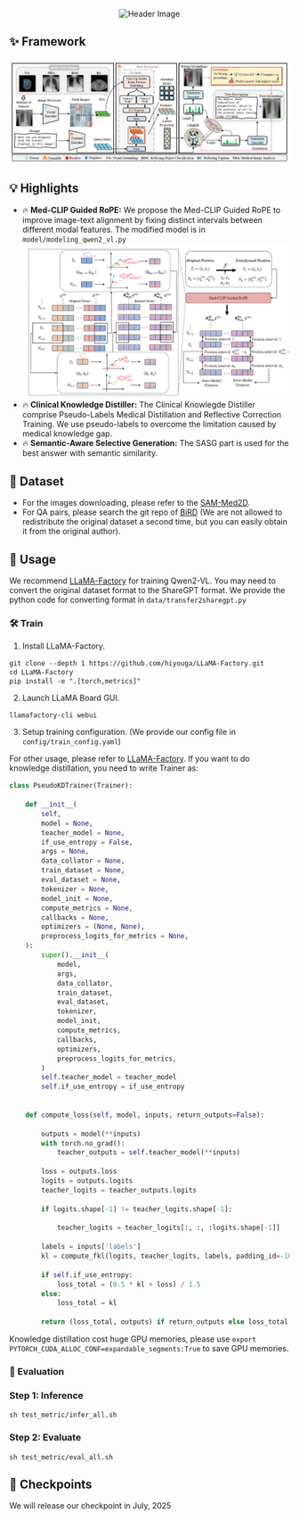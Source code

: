<div id="top" align="center">
<p align="center">
    <img src="https://capsule-render.vercel.app/api?type=waving&height=300&color=gradient&text=ClinKD:%20Cross-Modal%20Clinical%20Knowledge%20Distiller%20For%20Multi-Task%20Medical%20Images&reversal=false&fontSize=20&textBg=false&fontAlignY=42" alt="Header Image">
  </a>
</p>
</div>

## ✨ Framework
![framework](image/README/framework.png)
## 💡 Highlights 

- 🔥 **Med-CLIP Guided RoPE:** We propose the Med-CLIP Guided RoPE to improve image-text alignment by fixing distinct intervals between different modal features. The modified model is in `model/modeling_qwen2_vl.py`
![rope](image/README\rope.png)
- 🔥 **Clinical Knowledge Distiller:** The Clinical Knowlegde Distiller comprise Pseudo-Labels Medical Distillation and Reflective Correction Training. We use pseudo-labels to overcome the limitation caused by medical knowledge gap.
- 🔥 **Semantic-Aware Selective Generation:** The SASG part is used for the best answer with semantic similarity.

## 📕 Dataset
- For the images downloading, please refer to the [SAM-Med2D](https://github.com/OpenGVLab/SAM-Med2D).
- For QA pairs, please search the git repo of [BiRD](https://github.com/ShawnHuang497/BiRD?tab=readme-ov-file) (We are not allowed to redistribute the original dataset a second time, but you can easily obtain it from the original author).

## 

## 🚀 Usage
We recommend [LLaMA-Factory](https://github.com/hiyouga/LLaMA-Factory) for training Qwen2-VL. You may need to convert the original dataset format to the ShareGPT format. We provide the python code for converting format in `data/transfer2sharegpt.py`
### 🛠️ Train
1. Install LLaMA-Factory.
```shell
git clone --depth 1 https://github.com/hiyouga/LLaMA-Factory.git
cd LLaMA-Factory
pip install -e ".[torch,metrics]"
```
2. Launch LLaMA Board GUI.
```shell
llamafactory-cli webui
```
3. Setup training configuration. (We provide our config file in `config/train_config.yaml`)

For other usage, please refer to [LLaMA-Factory](https://github.com/hiyouga/LLaMA-Factory).
If you want to do knowledge distillation, you need to write Trainer as:
```python
class PseudoKDTrainer(Trainer):
    
    def __init__(
        self,
        model = None,
        teacher_model = None,
        if_use_entropy = False,
        args = None,
        data_collator = None, 
        train_dataset = None,
        eval_dataset = None,
        tokenizer = None,
        model_init = None, 
        compute_metrics = None, 
        callbacks = None,
        optimizers = (None, None), 
        preprocess_logits_for_metrics = None,
    ):
        super().__init__(
            model,
            args,
            data_collator,
            train_dataset,
            eval_dataset,
            tokenizer,
            model_init,
            compute_metrics,
            callbacks,
            optimizers,
            preprocess_logits_for_metrics,
        )
        self.teacher_model = teacher_model
        self.if_use_entropy = if_use_entropy
        
    
    def compute_loss(self, model, inputs, return_outputs=False):
        
        outputs = model(**inputs)
        with torch.no_grad():
            teacher_outputs = self.teacher_model(**inputs)
        
        loss = outputs.loss
        logits = outputs.logits
        teacher_logits = teacher_outputs.logits
        
        if logits.shape[-1] != teacher_logits.shape[-1]:

            teacher_logits = teacher_logits[:, :, :logits.shape[-1]]
        
        labels = inputs['labels']
        kl = compute_fkl(logits, teacher_logits, labels, padding_id=-100, temp=0.5)
        
        if self.if_use_entropy:
            loss_total = (0.5 * kl + loss) / 1.5
        else:
            loss_total = kl
        
        return (loss_total, outputs) if return_outputs else loss_total
```
Knowledge distillation cost huge GPU memories, please use `export PYTORCH_CUDA_ALLOC_CONF=expandable_segments:True` to save GPU memories.


### 📜 Evaluation
### Step 1: Inference

```shell
sh test_metric/infer_all.sh
```

### Step 2: Evaluate
```shell
sh test_metric/eval_all.sh
```
## 📂 Checkpoints
We will release our checkpoint in July, 2025
